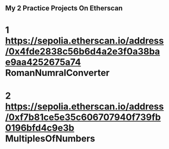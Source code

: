## My 2 Practice Projects On Etherscan

# 1 https://sepolia.etherscan.io/address/0x4fde2838c56b6d4a2e3f0a38bae9aa4252675a74 RomanNumralConverter

# 2 https://sepolia.etherscan.io/address/0xf7b81ce5e35c606707940f739fb0196bfd4c9e3b MultiplesOfNumbers